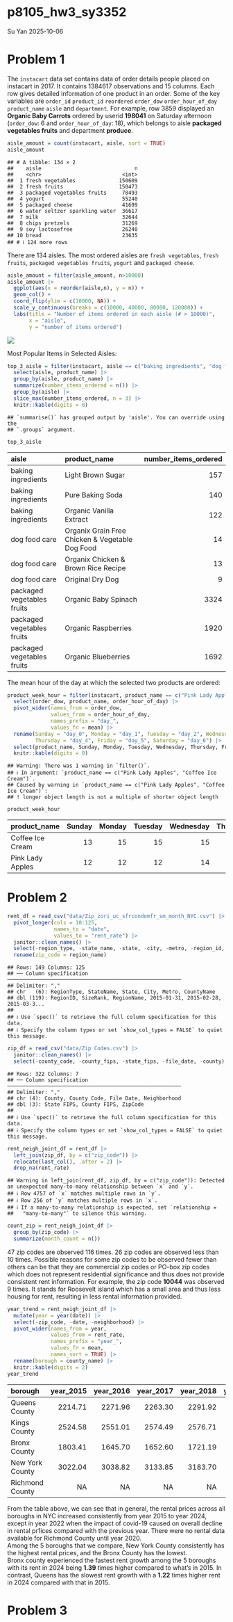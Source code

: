 p8105_hw3_sy3352
================
Su Yan
2025-10-06

# Problem 1

The `instacart` data set contains data of order details people placed on
instacart in 2017. It contains 1384617 observations and 15 columns. Each
row gives detailed information of one product in an order. Some of the
key variables are `order_id` `product_id` `reordered` `order_dow`
`order_hour_of_day` `product_name` `aisle` and `department`. For
example, row 3859 displayed an **Organic Baby Carrots** ordered by
userid **198041** on Saturday afternoon (`order_dow`: 6 and
`order_hour_of_day`: 18), which belongs to aisle **packaged vegetables
fruits** and department **produce**.

``` r
aisle_amount = count(instacart, aisle, sort = TRUE)
aisle_amount
```

    ## # A tibble: 134 × 2
    ##    aisle                              n
    ##    <chr>                          <int>
    ##  1 fresh vegetables              150609
    ##  2 fresh fruits                  150473
    ##  3 packaged vegetables fruits     78493
    ##  4 yogurt                         55240
    ##  5 packaged cheese                41699
    ##  6 water seltzer sparkling water  36617
    ##  7 milk                           32644
    ##  8 chips pretzels                 31269
    ##  9 soy lactosefree                26240
    ## 10 bread                          23635
    ## # ℹ 124 more rows

There are 134 aisles. The most ordered aisles are `fresh vegetables`,
`fresh fruits`, `packaged vegetables fruits`, `yogurt` and
`packaged cheese`.

``` r
aisle_amount = filter(aisle_amount, n>10000) 
aisle_amount |> 
  ggplot(aes(x = reorder(aisle,n), y = n)) + 
  geom_col() +
  coord_flip(ylim = c(10000, NA)) + 
  scale_y_continuous(breaks = c(10000, 40000, 80000, 120000)) +
  labs(title = "Number of items ordered in each aisle (# > 10000)",
       x = "aisle",
       y = "number of items ordered")
```

![](p8105_hw3_sy3352_files/figure-gfm/unnamed-chunk-2-1.png)<!-- -->

Most Popular Items in Selected Aisles:

``` r
top_3_aisle = filter(instacart, aisle == c("baking ingredients", "dog food care", "packaged vegetables fruits")) |> 
  select(aisle, product_name) |> 
  group_by(aisle, product_name) |> 
  summarize(number_items_ordered = n()) |> 
  group_by(aisle) |> 
  slice_max(number_items_ordered, n = 3) |> 
  knitr::kable(digits = 0) 
```

    ## `summarise()` has grouped output by 'aisle'. You can override using the
    ## `.groups` argument.

``` r
top_3_aisle
```

| aisle | product_name | number_items_ordered |
|:---|:---|---:|
| baking ingredients | Light Brown Sugar | 157 |
| baking ingredients | Pure Baking Soda | 140 |
| baking ingredients | Organic Vanilla Extract | 122 |
| dog food care | Organix Grain Free Chicken & Vegetable Dog Food | 14 |
| dog food care | Organix Chicken & Brown Rice Recipe | 13 |
| dog food care | Original Dry Dog | 9 |
| packaged vegetables fruits | Organic Baby Spinach | 3324 |
| packaged vegetables fruits | Organic Raspberries | 1920 |
| packaged vegetables fruits | Organic Blueberries | 1692 |

The mean hour of the day at which the selected two products are ordered:

``` r
product_week_hour = filter(instacart, product_name == c("Pink Lady Apples", "Coffee Ice Cream")) |> 
  select(order_dow, product_name, order_hour_of_day) |> 
  pivot_wider(names_from = order_dow,
              values_from = order_hour_of_day,
              names_prefix = "day_",
              values_fn = mean) |> 
  rename(Sunday = "day_0", Monday = "day_1", Tuesday = "day_2", Wednesday = "day_3",
         Thursday = "day_4", Friday = "day_5", Saturday = "day_6") |> 
  select(product_name, Sunday, Monday, Tuesday, Wednesday, Thursday, Friday, Saturday) |> 
  knitr::kable(digits = 0)
```

    ## Warning: There was 1 warning in `filter()`.
    ## ℹ In argument: `product_name == c("Pink Lady Apples", "Coffee Ice Cream")`.
    ## Caused by warning in `product_name == c("Pink Lady Apples", "Coffee Ice Cream")`:
    ## ! longer object length is not a multiple of shorter object length

``` r
product_week_hour
```

| product_name     | Sunday | Monday | Tuesday | Wednesday | Thursday | Friday | Saturday |
|:-----------------|-------:|-------:|--------:|----------:|---------:|-------:|---------:|
| Coffee Ice Cream |     13 |     15 |      15 |        15 |       15 |     10 |       12 |
| Pink Lady Apples |     12 |     12 |      12 |        14 |       12 |     14 |       12 |

# Problem 2

``` r
rent_df = read_csv("data/Zip_zori_uc_sfrcondomfr_sm_month_NYC.csv") |> 
  pivot_longer(cols = 10:125,
               names_to = "date",
               values_to = "rent_rate") |> 
  janitor::clean_names() |> 
  select(-region_type, -state_name, -state, -city, -metro, -region_id, -size_rank) |> 
  rename(zip_code = region_name)
```

    ## Rows: 149 Columns: 125
    ## ── Column specification ────────────────────────────────────────────────────────
    ## Delimiter: ","
    ## chr   (6): RegionType, StateName, State, City, Metro, CountyName
    ## dbl (119): RegionID, SizeRank, RegionName, 2015-01-31, 2015-02-28, 2015-03-3...
    ## 
    ## ℹ Use `spec()` to retrieve the full column specification for this data.
    ## ℹ Specify the column types or set `show_col_types = FALSE` to quiet this message.

``` r
zip_df = read_csv("data/Zip Codes.csv") |> 
  janitor::clean_names() |> 
  select(-county_code, -county_fips, -state_fips, -file_date, -county)
```

    ## Rows: 322 Columns: 7
    ## ── Column specification ────────────────────────────────────────────────────────
    ## Delimiter: ","
    ## chr (4): County, County Code, File Date, Neighborhood
    ## dbl (3): State FIPS, County FIPS, ZipCode
    ## 
    ## ℹ Use `spec()` to retrieve the full column specification for this data.
    ## ℹ Specify the column types or set `show_col_types = FALSE` to quiet this message.

``` r
rent_neigh_joint_df = rent_df |> 
  left_join(zip_df, by = c("zip_code")) |> 
  relocate(last_col(), .after = 2) |> 
  drop_na(rent_rate)
```

    ## Warning in left_join(rent_df, zip_df, by = c("zip_code")): Detected an unexpected many-to-many relationship between `x` and `y`.
    ## ℹ Row 4757 of `x` matches multiple rows in `y`.
    ## ℹ Row 256 of `y` matches multiple rows in `x`.
    ## ℹ If a many-to-many relationship is expected, set `relationship =
    ##   "many-to-many"` to silence this warning.

``` r
count_zip = rent_neigh_joint_df |> 
  group_by(zip_code) |> 
  summarize(month_count = n()) 
```

47 zip codes are observed 116 times. 26 zip codes are observed less than
10 times. Possible reasons for some zip codes to be observed fewer than
others can be that they are commercial zip codes or PO-box zip codes
which does not represent residential significance and thus does not
provide consistent rent information. For example, the zip code **10044**
was observed 9 times. It stands for Roosevelt island which has a small
area and thus less housing for rent, resulting in less rental
information provided.

``` r
year_trend = rent_neigh_joint_df |> 
  mutate(year = year(date)) |> 
  select(-zip_code, -date, -neighborhood) |> 
  pivot_wider(names_from = year,
              values_from = rent_rate,
              names_prefix = "year_",
              values_fn = mean,
              names_sort = TRUE) |> 
  rename(borough = county_name) |> 
  knitr::kable(digits = 2)
year_trend
```

| borough | year_2015 | year_2016 | year_2017 | year_2018 | year_2019 | year_2020 | year_2021 | year_2022 | year_2023 | year_2024 |
|:---|---:|---:|---:|---:|---:|---:|---:|---:|---:|---:|
| Queens County | 2214.71 | 2271.96 | 2263.30 | 2291.92 | 2387.82 | 2315.63 | 2210.79 | 2406.04 | 2561.62 | 2694.02 |
| Kings County | 2524.58 | 2551.01 | 2574.49 | 2576.71 | 2661.27 | 2582.44 | 2580.08 | 2901.29 | 3049.06 | 3159.53 |
| Bronx County | 1803.41 | 1645.70 | 1652.60 | 1721.19 | 1783.64 | 1872.65 | 1910.71 | 2089.67 | 2304.98 | 2506.04 |
| New York County | 3022.04 | 3038.82 | 3133.85 | 3183.70 | 3310.41 | 3106.52 | 3136.63 | 3778.37 | 3932.61 | 4078.44 |
| Richmond County | NA | NA | NA | NA | NA | 1977.61 | 2045.43 | 2147.44 | 2332.93 | 2536.44 |

From the table above, we can see that in general, the rental prices
across all boroughs in NYC increased consistently from year 2015 to year
2024, except in year 2022 when the impact of covid-19 caused on overall
decline in rental pr1ices compared with the previous year. There were no
rental data available for Richmond County until year 2020.  
Among the 5 boroughs that we compare, New York County consistently has
the highest rental prices, and the Bronx County has the lowest.  
Bronx county experienced the fastest rent growth among the 5 boroughs
with its rent in 2024 being **1.39** times higher compared to what’s in
2015. In contrast, Queens has the slowest rent growth with a **1.22**
times higher rent in 2024 compared with that in 2015.

# Problem 3
